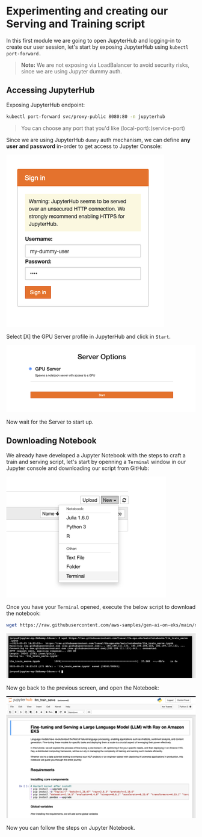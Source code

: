 # Experimenting and creating our Serving and Training script

In this first module we are going to open JupyterHub and logging-in to create our user session, let's start by exposing JupyterHub using `kubectl port-forward.`

> **Note:** We are not exposing via LoadBalancer to avoid security risks, since we are using Jupyter dummy auth.

## Accessing JupyterHub

Exposing JupyterHub endpoint:

```bash
kubectl port-forward svc/proxy-public 8080:80 -n jupyterhub
```

> You can choose any port that you'd like (local-port):(service-port)

Since we are using JupyterHub `dummy` auth mechanism, we can define **any user and password** in-order to get access to Jupyter Console:

![ML Ops Arch Diagram](../static/jupyter-login.png)

Select [X] the GPU Server profile in JupyterHub and click in `Start`.

![ML Ops Arch Diagram](../static/server-start.png)

Now wait for the Server to start up.

## Downloading Notebook

We already have developed a Jupyter Notebook with the steps to craft a train and serving script, let's start by openning a `Terminal` window in our Jupyter console and downloading our script from GitHub:

![ML Ops Arch Diagram](../static/terminal-open.png)

Once you have your `Terminal` opened, execute the below script to download the notebook:

<!-- TBD: Change here to URL from aws-samples -->
```bash
wget https://raw.githubusercontent.com/aws-samples/gen-ai-on-eks/main/notebooks/llm_train_serve.ipynb
```

![ML Ops Arch Diagram](../static/terminal-download.png)

Now go back to the previous screen, and open the Notebook:

![ML Ops Arch Diagram](../static/notebook1.png)

Now you can follow the steps on Jupyter Notebook.



